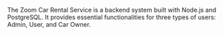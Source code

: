 The Zoom Car Rental Service is a backend system built with Node.js and PostgreSQL. It
provides essential functionalities for three types of users: Admin, User, and Car Owner.
